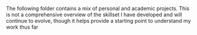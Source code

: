 The following folder contains a mix of personal and academic projects. This is not a comprehensive overview of the skillset I have developed and will continue to evolve, though it helps provide a starting point to understand my work thus far

